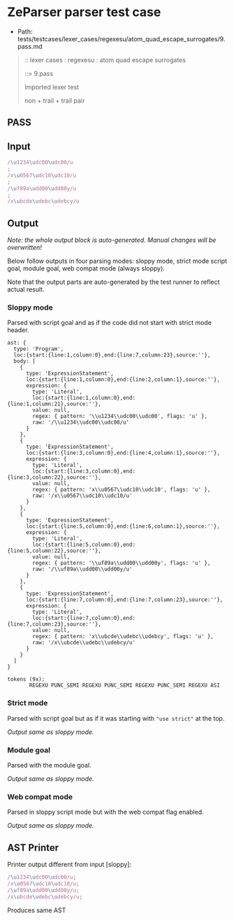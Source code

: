 # ZeParser parser test case

- Path: tests/testcases/lexer_cases/regexesu/atom_quad_escape_surrogates/9.pass.md

> :: lexer cases : regexesu : atom quad escape surrogates
>
> ::> 9.pass
>
> Imported lexer test
>
> non + trail + trail pair

## PASS

## Input

`````js
/\u1234\udc00\udc00/u
;
/x\u0567\udc10\udc10/u
;
/\uf89a\udd00\udd00y/u
;
/x\ubcde\udebc\udebcy/u
`````

## Output

_Note: the whole output block is auto-generated. Manual changes will be overwritten!_

Below follow outputs in four parsing modes: sloppy mode, strict mode script goal, module goal, web compat mode (always sloppy).

Note that the output parts are auto-generated by the test runner to reflect actual result.

### Sloppy mode

Parsed with script goal and as if the code did not start with strict mode header.

`````
ast: {
  type: 'Program',
  loc:{start:{line:1,column:0},end:{line:7,column:23},source:''},
  body: [
    {
      type: 'ExpressionStatement',
      loc:{start:{line:1,column:0},end:{line:2,column:1},source:''},
      expression: {
        type: 'Literal',
        loc:{start:{line:1,column:0},end:{line:1,column:21},source:''},
        value: null,
        regex: { pattern: '\\u1234\\udc00\\udc00', flags: 'u' },
        raw: '/\\u1234\\udc00\\udc00/u'
      }
    },
    {
      type: 'ExpressionStatement',
      loc:{start:{line:3,column:0},end:{line:4,column:1},source:''},
      expression: {
        type: 'Literal',
        loc:{start:{line:3,column:0},end:{line:3,column:22},source:''},
        value: null,
        regex: { pattern: 'x\\u0567\\udc10\\udc10', flags: 'u' },
        raw: '/x\\u0567\\udc10\\udc10/u'
      }
    },
    {
      type: 'ExpressionStatement',
      loc:{start:{line:5,column:0},end:{line:6,column:1},source:''},
      expression: {
        type: 'Literal',
        loc:{start:{line:5,column:0},end:{line:5,column:22},source:''},
        value: null,
        regex: { pattern: '\\uf89a\\udd00\\udd00y', flags: 'u' },
        raw: '/\\uf89a\\udd00\\udd00y/u'
      }
    },
    {
      type: 'ExpressionStatement',
      loc:{start:{line:7,column:0},end:{line:7,column:23},source:''},
      expression: {
        type: 'Literal',
        loc:{start:{line:7,column:0},end:{line:7,column:23},source:''},
        value: null,
        regex: { pattern: 'x\\ubcde\\udebc\\udebcy', flags: 'u' },
        raw: '/x\\ubcde\\udebc\\udebcy/u'
      }
    }
  ]
}

tokens (9x):
       REGEXU PUNC_SEMI REGEXU PUNC_SEMI REGEXU PUNC_SEMI REGEXU ASI
`````

### Strict mode

Parsed with script goal but as if it was starting with `"use strict"` at the top.

_Output same as sloppy mode._

### Module goal

Parsed with the module goal.

_Output same as sloppy mode._

### Web compat mode

Parsed in sloppy script mode but with the web compat flag enabled.

_Output same as sloppy mode._

## AST Printer

Printer output different from input [sloppy]:

````js
/\u1234\udc00\udc00/u;
/x\u0567\udc10\udc10/u;
/\uf89a\udd00\udd00y/u;
/x\ubcde\udebc\udebcy/u;
````

Produces same AST
